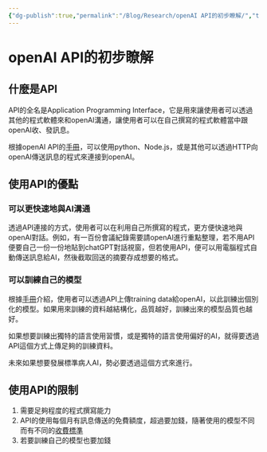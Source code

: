 ```yaml
---
{"dg-publish":true,"permalink":"/Blog/Research/openAI API的初步瞭解/","title":"openAI API的初步瞭解","tags":["blog","ai","chatgpt"],"created":"2023-03-07","updated":"2023-03-07T17:26"}
---
```



# openAI API的初步瞭解

## 什麼是API

API的全名是Application Programming Interface，它是用來讓使用者可以透過其他的程式軟體來和openAI溝通，讓使用者可以在自己撰寫的程式軟體當中跟openAI收、發訊息。

根據openAI API的[手冊](https://platform.openai.com/docs/api-reference/introduction)，可以使用python、Node.js，或是其他可以透過HTTP向openAI傳送訊息的程式來連接到openAI。

## 使用API的優點

### 可以更快速地與AI溝通

透過API連接的方式，使用者可以在利用自己所撰寫的程式，更方便快速地與openAI對話。例如，有一百份會議紀錄需要請openAI進行重點整理，若不用API便要自己一份一份地貼到chatGPT對話視窗，但若使用API，便可以用電腦程式自動傳送訊息給AI，然後截取回送的摘要存成想要的格式。


### 可以訓練自己的模型

根據[手冊](https://platform.openai.com/docs/guides/fine-tuning)介紹，使用者可以透過API上傳training data給openAI，以此訓練出個別化的模型。如果用來訓練的資料越結構化，品質越好，訓練出來的模型品質也越好。

如果想要訓練出獨特的語言使用習慣，或是獨特的語言使用偏好的AI，就得要透過API這個方式上傳足夠的訓練資料。

未來如果想要發展標準病人AI，勢必要透過這個方式來進行。

## 使用API的限制

1. 需要足夠程度的程式撰寫能力
2. API的使用每個月有訊息傳送的免費額度，超過要加錢，隨著使用的模型不同而有不同的[收費標準](https://openai.com/pricing#InstructGPT)
3. 若要訓練自己的模型也要加錢
